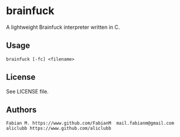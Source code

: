 brainfuck
===========
A lightweight Brainfuck interpreter written in C.

## Usage
    brainfuck [-fc] <filename>

## License
See LICENSE file.

## Authors
    Fabian M. https://www.github.com/FabianM  mail.fabianm@gmail.com
    aliclubb https://www.github.com/aliclubb
